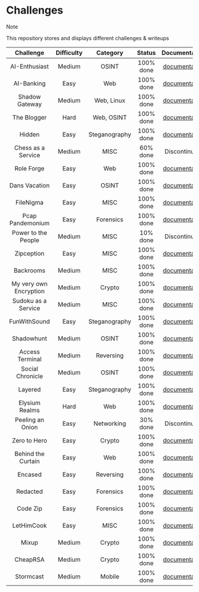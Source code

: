 # Challenges

> [!Note]
> This repository stores and displays different challenges & writeups
>
> | Challenge | Difficulty | Category | Status | Documentation | Authors | Solves |
> |:--------: | :--------: | :------: | :----: | :-----------: | :-----: | :----: |
> | AI-Enthusiast | Medium | OSINT | 100% done | [documentation](https://github.com/CTF-Citadel/challenges/blob/main/documentation/ai_enthusiast.md) | [Aryt3](https://github.com/Aryt3), [FrozenCave](https://github.com/FrozenCave) | 4 |
> | AI-Banking | Easy | Web | 100% done | [documentation](https://github.com/CTF-Citadel/challenges/blob/main/documentation/ai_banking.md) | [Aryt3](https://github.com/Aryt3) | 5 |
> | Shadow Gateway | Medium | Web, Linux | 100% done | [documentation](https://github.com/CTF-Citadel/challenges/blob/main/documentation/shadow_gateway.md) | [Aryt3](https://github.com/Aryt3) | 0 |
> | The Blogger | Hard | Web, OSINT | 100% done | [documentation](https://github.com/CTF-Citadel/challenges/blob/main/documentation/blogger.md) | [Aryt3](https://github.com/Aryt3), [FrozenCave](https://github.com/FrozenCave) | 0 |
> | Hidden | Easy | Steganography | 100% done | [documentation](https://github.com/CTF-Citadel/challenges/blob/main/documentation/hidden.md) | [FrozenCave](https://github.com/FrozenCave) | 3 |
> | Chess as a Service | Medium | MISC | 60% done | Discontinued! | [Aryt3](https://github.com/Aryt3) | 0 |
> | Role Forge | Easy | Web | 100% done | [documentation](https://github.com/CTF-Citadel/challenges/blob/main/documentation/role_forge.md) | [Aryt3](https://github.com/Aryt3) | 3 |
> | Dans Vacation | Easy | OSINT | 100% done | [documentation](https://github.com/CTF-Citadel/challenges/blob/main/documentation/dan's_vacation.md) | [Much](https://github.com/Much69) | 10 |
> | FileNigma | Easy | MISC | 100% done | [documentation](https://github.com/CTF-Citadel/challenges/blob/main/documentation/FileNigma.md) | [FrozenCave](https://github.com/FrozenCave) | 23 |
> | Pcap Pandemonium | Easy | Forensics | 100% done | [documentation](https://github.com/CTF-Citadel/challenges/blob/main/documentation/pcap_pandemonium.md) | [maxbirnbacher](https://github.com/maxbirnbacher) | 3 |
> | Power to the People | Medium | MISC | 10% done | Discontinued! | [Aryt3](https://github.com/Aryt3) | 0 |
> | Zipception | Easy | MISC | 100% done | [documentation](https://github.com/CTF-Citadel/challenges/blob/main/documentation/zipception.md) | [FrozenCave](https://github.com/FrozenCave) | 18 |
> | Backrooms | Medium | MISC | 100% done | [documentation](https://github.com/CTF-Citadel/challenges/blob/main/documentation/backrooms.md) | [Much](https://github.com/Much69), [Merrixx](https://github.com/Merrixx) | 17 |
> | My very own Encryption | Medium | Crypto | 100% done | [documentation](https://github.com/CTF-Citadel/challenges/blob/main/documentation/my_very_own_encryption.md) | [Aryt3](https://github.com/Aryt3) | 2 |
> | Sudoku as a Service | Medium | MISC | 100% done | [documentation](https://github.com/CTF-Citadel/challenges/blob/main/documentation/sudoku_as_a_service.md) | [Aryt3](https://github.com/Aryt3) | 3 |
> | FunWithSound | Easy | Steganography | 100% done | [documentation](https://github.com/CTF-Citadel/challenges/blob/main/documentation/funwithsound.md) | [Much](https://github.com/Much69) | 15 |
> | Shadowhunt | Medium | OSINT | 100% done | [documentation](https://github.com/CTF-Citadel/challenges/blob/main/documentation/shadowhunt.md) | [Much](https://github.com/Much69) | 7 |
> | Access Terminal | Medium | Reversing | 100% done | [documentation](https://github.com/CTF-Citadel/challenges/blob/main/documentation/access_terminal.md) | [0xk1f0](https://github.com/0xk1f0) | 2 |
> | Social Chronicle | Medium | OSINT | 100% done | [documentation](https://github.com/CTF-Citadel/challenges/blob/main/documentation/social_chronicle.md) | [Aryt3](https://github.com/Aryt3), [FrozenCave](https://github.com/FrozenCave) | 8 |
> | Layered | Easy | Steganography | 100% done | [documentation](https://github.com/CTF-Citadel/challenges/blob/main/documentation/layered.md) | [FrozenCave](https://github.com/FrozenCave) | 9 |
> | Elysium Realms | Hard | Web | 100% done | [documentation](https://github.com/CTF-Citadel/challenges/blob/main/documentation/elysium_realms.md) | [Aryt3](https://github.com/Aryt3) | 2 |
> | Peeling an Onion | Easy | Networking | 30% done | Discontinued! | [Aryt3](https://github.com/Aryt3) | 0 |
> | Zero to Hero | Easy | Crypto | 100% done | [documentation](https://github.com/CTF-Citadel/challenges/blob/main/documentation/zero_to_hero.md) | [Aryt3](https://github.com/Aryt3) | 4 |
> | Behind the Curtain | Easy | Web | 100% done | [documentation](https://github.com/CTF-Citadel/challenges/blob/main/documentation/behind_the_curtain.md) | [Aryt3](https://github.com/Aryt3) | 28 |
> | Encased | Easy | Reversing | 100% done | [documentation](https://github.com/CTF-Citadel/challenges/blob/main/documentation/encased.md) | [Aryt3](https://github.com/Aryt3) | 12 |
> | Redacted | Easy | Forensics | 100% done | [documentation](https://github.com/CTF-Citadel/challenges/blob/main/documentation/redacted.md) | [Aryt3](https://github.com/Aryt3) | 13 |
> | Code Zip | Easy | Forensics | 100% done | [documentation](https://github.com/CTF-Citadel/challenges/blob/main/documentation/code_zip.md) | [0xk1f0](https://github.com/0xk1f0) | 7 |
> | LetHimCook | Easy | MISC | 100% done | [documentation](https://github.com/CTF-Citadel/challenges/blob/main/documentation/lethimcook.md) | [FrozenCave](https://github.com/FrozenCave) | 13 |
> | Mixup | Medium | Crypto | 100% done | [documentation](https://github.com/CTF-Citadel/challenges/blob/main/documentation/mixup.md) | [Aryt3](https://github.com/Aryt3) | 3 |
> | CheapRSA | Medium | Crypto | 100% done | [documentation](https://github.com/CTF-Citadel/challenges/blob/main/documentation/cheap_rsa.md) | [Aryt3](https://github.com/Aryt3) | 0 |
> | Stormcast | Medium | Mobile | 100% done | [documentation](https://github.com/CTF-Citadel/challenges/blob/main/documentation/stormcast_1.md) | [maxbirnbacher](https://github.com/maxbirnbacher) | 1 |
